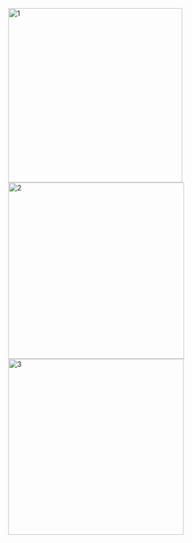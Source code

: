 <img width="352" alt="1" src="https://user-images.githubusercontent.com/98255061/235374423-e7a6ace6-0095-4ffe-8328-e6b71c4d6e5a.png">
<img width="356" alt="2" src="https://user-images.githubusercontent.com/98255061/235374425-7a711045-765a-4465-8654-e7c75f048dda.png">
<img width="355" alt="3" src="https://user-images.githubusercontent.com/98255061/235374428-a71b2d4e-4f53-4186-81f1-aa6815858bc8.png">
